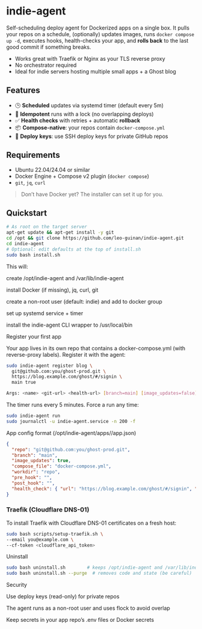 # indie-agent


Self-scheduling deploy agent for Dockerized apps on a single box. It pulls your repos on a schedule, (optionally) updates images, runs `docker compose up -d`, executes hooks, health-checks your app, and **rolls back** to the last good commit if something breaks.


- Works great with Traefik or Nginx as your TLS reverse proxy
- No orchestrator required
- Ideal for indie servers hosting multiple small apps + a Ghost blog


## Features
- 🕒 **Scheduled** updates via systemd timer (default every 5m)
- 🔁 **Idempotent** runs with a lock (no overlapping deploys)
- ✅ **Health checks** with retries + automatic **rollback**
- 📦 **Compose-native**: your repos contain `docker-compose.yml`
- 🔐 **Deploy keys**: use SSH deploy keys for private GitHub repos


## Requirements
- Ubuntu 22.04/24.04 or similar
- Docker Engine + Compose v2 plugin (`docker compose`)
- `git`, `jq`, `curl`


> Don’t have Docker yet? The installer can set it up for you.


## Quickstart


```bash
# As root on the target server
apt-get update && apt-get install -y git
cd /opt && git clone https://github.com/leo-guinan/indie-agent.git
cd indie-agent
# Optional: edit defaults at the top of install.sh
sudo bash install.sh
```
This will:

create /opt/indie-agent and /var/lib/indie-agent

install Docker (if missing), jq, curl, git

create a non-root user (default: indie) and add to docker group

set up systemd service + timer

install the indie-agent CLI wrapper to /usr/local/bin

Register your first app

Your app lives in its own repo that contains a docker-compose.yml (with reverse-proxy labels). Register it with the agent:
```bash
sudo indie-agent register blog \
  git@github.com:you/ghost-prod.git \
  https://blog.example.com/ghost/#/signin \
  main true

Args: <name> <git-url> <health-url> [branch=main] [image_updates=false]
```
The timer runs every 5 minutes. Force a run any time:
```bash
sudo indie-agent run
sudo journalctl -u indie-agent.service -n 200 -f
```


App config format (/opt/indie-agent/apps/<name>/app.json)
```json
{
  "repo": "git@github.com:you/ghost-prod.git",
  "branch": "main",
  "image_updates": true,
  "compose_file": "docker-compose.yml",
  "workdir": "repo",
  "pre_hook": "",
  "post_hook": "",
  "health_check": { "url": "https://blog.example.com/ghost/#/signin", "timeout": 10, "retries": 2, "interval": 3 }
}
```

### Traefik (Cloudflare DNS-01)


To install Traefik with Cloudflare DNS-01 certificates on a fresh host:


```bash
sudo bash scripts/setup-traefik.sh \
--email you@example.com \
--cf-token <cloudflare_api_token>
```

Uninstall
```bash
sudo bash uninstall.sh        # keeps /opt/indie-agent and /var/lib/indie-agent
sudo bash uninstall.sh --purge  # removes code and state (be careful)
```
Security

Use deploy keys (read-only) for private repos

The agent runs as a non-root user and uses flock to avoid overlap

Keep secrets in your app repo’s .env files or Docker secrets
